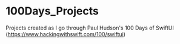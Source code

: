 # 100Days_Projects
Projects created as I go through Paul Hudson's 100 Days of SwiftUI (https://www.hackingwithswift.com/100/swiftui)
